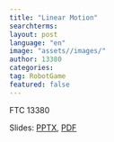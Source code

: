 ```yaml
---
title: "Linear Motion"
searchterms:
layout: post
language: "en"
image: "assets//images/"
author: 13380
categories: 
tag: RobotGame
featured: false
---
```

FTC 13380<br>

Slides:
 <a href="/translations/en-us/Robot/InitialRobotConfiguration.pptx">PPTX</a>,
 <a href="/translations/en-us/Robot/InitialRobotConfiguration.pdf">PDF</a>
